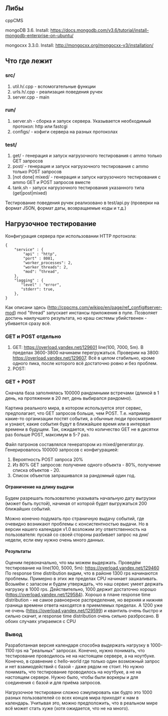 ## Либы

cppCMS

mongoDB 3.6. Install: https://docs.mongodb.com/v3.6/tutorial/install-mongodb-enterprise-on-ubuntu/

mongocxx 3.3.0. Install: http://mongocxx.org/mongocxx-v3/installation/

## Что где лежит

### src/
1) util.h/.cpp - вспомогательные функции
2) urls.h/.cpp - реализация поведения ручек
3) server.cpp - main

### run/
1) server.sh - сборка и запуск сервера. Указывается необходимый протокол: http или fastcgi
2) configs/ - кофиги сервера на разных протоколах

### test/
1) get/ - генерация и запуск нагрузочного тестирования с ammo только GET запросов
2) post/ - генерация и запуск нагрузочного тестирования с ammo только POST запросов
3) [not done] mixed/ - генерация и запуск нагрузочного тестирования с ammo GET и POST запросов вместе
4) tank.sh - запуск нагрузочного тестирования указанного типа (get|post|mixed)

Тестирование поведения ручек реализовано в test/api.py (проверки на формат JSON, формат даты, возвращаемые коды и т.д.)


## Нагрузочное тестирование

Конфигурация сервера при использовании HTTP протокола:
```
{
    "service" : {
        "api" : "http",
        "port" : 8081,
        "worker_processes": 2,
        "worker_threads": 2,
        "mod": "thread",
    },
    "logging" : {  
       "level" : "error",
       "stderr": true,
    },
}

```

Как описани здесь (http://cppcms.com/wikipp/en/page/ref_config#server-mod) mod "thread" запускает инстансы приложения в пуле. Позволяет достичь наилучшего результата, но краш системы убийственен - убивается сразу всё.

### GET и POST отдельно
1) GET: https://overload.yandex.net/129601 line(100, 7000, 5m). В пределах 3600-3800 начинаем перегружаться. Проверим на 3800: https://overload.yandex.net/129607. Всё в целом стабильно, кроме одного пика, после которого всё достаточно ровно и без проблем.
2) POST: 

### GET + POST
Сначала база заполнялась 100000 рандомными встречами (длиной в 1 день, на протяжении в 20 лет, день выбирался рандомно).

Картина реального мира, в котором используется этот сервис, предполагает, что GET запросов больше, чем POST. Т.е. например какие-то организации постят события, а обычные люди просматривают и узнают, какие события будут в ближайшее время или в интервал времени в будущем. Так, ожидается, что количество GET не в десятки раз больше POST, максимум в 5-7 раз.

Файл патронов составлялся генератором из mixed/generator.py. Генерировалось 100000 запросов с конфигурацией:
1) Вероятность POST запроса 20%
2) Из 80% GET запросов: получение одного объекта - 80%, получение списка объектов - 20.
3) Список объектов запрашивался за рандомный один год.

#### Ограничение на длину выдачи
Будем разрешать пользователю указывать начальную дату выгрузки (может быть пустой), начиная от которой будет выгружаться 200 ближайших событий.

Можно конечно подумать про страничную выдачу событий, где очевидно возникают проблемы с консистентностью выдачи. Но в версии нашего календаря v1.0 возложим эту ответственность на пользователя: пускай со своей стороны разбивает запрос на дни/недели, если ему нужно очень много данных.

#### Результаты
Оценим первоначально, что мы можем выдержать. Проведём тестирование на line(100, 5000, 5m): https://overload.yandex.net/129460
По response time distribution видим, что в районе 1300 rps начинаются проблемы. Примерно в этих же пределах CPU начинает зашкаливать. Возьмём с запасом и будем утверждать, что наш сервис умеет держать нагрузку в 1000 rps. Действительно, 1000 держит достаточно хорошо (https://overload.yandex.net/129584). Хорошо в плане response time distribution - не самое равноерное распределение, но верхняя и нижняя граница времени ответа находятся в приемлемых пределах. А 1200 уже не очень (https://overload.yandex.net/129599) и квантиль очень быстро и сильно скачит, и response time distribution очень сильно разбросано. В обоих случаях упираемся с CPU

### Вывод
Разработанная версия календаря способна выдержать нагрузку в 1000-1100 rps на "реальных" запросах. Конечно, нужно понимать, что тестирование проводилось не на настоящем сервере, а на ноутбуке. Конечно, в сравнение с hello-world где только один возможный запрос и нет взаимодействий с базой - даже рядом не стоит. Но нужно понимать, что тестирование проводилось на ноутбуке, а не на настоящем сервере. Нужно было, чтобы были воркеры и для соединения с базой и для приёма запросов.

Нагрузочное тестировани сложно сэмулировать как будто это 1000 разных пользователей со всех концов мира приходят к нам в календарь. Учитывая это, можно предположить, что в реальном мире всё может стать хуже (хотя ожидается, что не на много).

